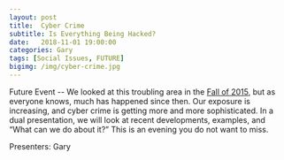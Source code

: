 ```yaml
---
layout: post
title:  Cyber Crime
subtitle: Is Everything Being Hacked?
date:   2018-11-01 19:00:00
categories: Gary
tags: [Social Issues, FUTURE]
bigimg: /img/cyber-crime.jpg
---
```


Future Event -- We looked at this troubling area in the [Fall of 2015](http://bigideasforum.info/2015/10/02/cyber-crime/), but as everyone knows, much has happened since then. Our exposure is increasing, and cyber crime is getting more and more sophisticated. In a dual presentation, we will look at recent developments, examples, and “What can we do about it?” This is an evening you do not want to miss. 

Presenters: Gary